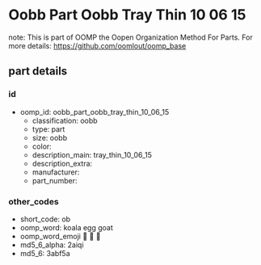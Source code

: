 # Oobb Part Oobb Tray Thin 10 06 15  

note: This is part of OOMP the Oopen Organization Method For Parts. For more details: https://github.com/oomlout/oomp_base

##  part details





### id
* oomp_id: oobb_part_oobb_tray_thin_10_06_15
  * classification: oobb
  * type: part
  * size: oobb
  * color: 
  * description_main: tray_thin_10_06_15
  * description_extra: 
  * manufacturer: 
  * part_number: 

### other_codes
* short_code: ob
* oomp_word: koala egg goat
* oomp_word_emoji :koala: :egg: :goat:
* md5_6_alpha: 2aiqi
* md5_6: 3abf5a